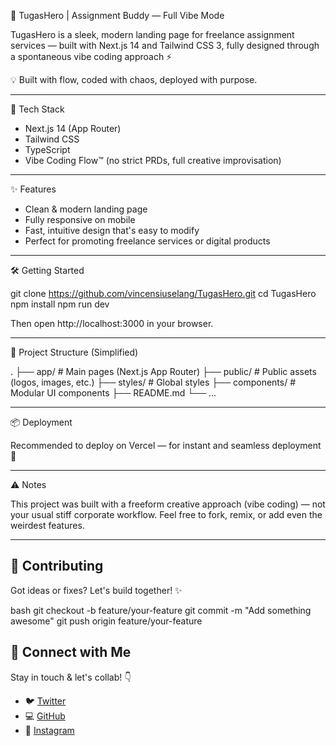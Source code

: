 🚀 TugasHero | Assignment Buddy — Full Vibe Mode

TugasHero is a sleek, modern landing page for freelance assignment services — built with Next.js 14 and Tailwind CSS 3, fully designed through a spontaneous vibe coding approach ⚡️

💡 Built with flow, coded with chaos, deployed with purpose.

---

🔧 Tech Stack

- Next.js 14 (App Router)
- Tailwind CSS
- TypeScript
- Vibe Coding Flow™️ (no strict PRDs, full creative improvisation)

---

✨ Features

- Clean & modern landing page
- Fully responsive on mobile
- Fast, intuitive design that's easy to modify
- Perfect for promoting freelance services or digital products

---

🛠 Getting Started

git clone https://github.com/vincensiuselang/TugasHero.git
cd TugasHero
npm install
npm run dev

Then open http://localhost:3000 in your browser.

---

📁 Project Structure (Simplified)

.
├── app/                 # Main pages (Next.js App Router)
├── public/              # Public assets (logos, images, etc.)
├── styles/              # Global styles
├── components/          # Modular UI components
├── README.md
└── ...

---

📦 Deployment

Recommended to deploy on Vercel — for instant and seamless deployment 🚀

---

⚠️ Notes

This project was built with a freeform creative approach (vibe coding) — not your usual stiff corporate workflow. Feel free to fork, remix, or add even the weirdest features.

---

## 🤝 Contributing

Got ideas or fixes? Let's build together! ✨

bash
git checkout -b feature/your-feature
git commit -m "Add something awesome"
git push origin feature/your-feature


## 📲 Connect with Me

Stay in touch & let's collab! 👇  
- 🐦 [Twitter](https://X.com/swagtutupkup)  
- 💻 [GitHub](https://github.com/vincensiuselang)  
- 📸 [Instagram](https://www.instagram.com/vincenelang)
